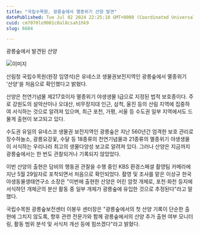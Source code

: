 ```yaml
---
title: "국립수목원, 광릉숲에서 멸종위기 산양 발견"
datePublished: Tue Jul 02 2024 22:25:18 GMT+0000 (Coordinated Universal Time)
cuid: cm7070lo9001c0al8csah1hk9
slug: 6684

---
```



광릉숲에서 발견된 산양

![이미지](https://cdn.hashnode.com/res/hashnode/image/upload/v1739260870347/d16a0910-95d7-4f83-9a28-f9393858ad84.jpeg)

산림청 국립수목원(원장 임영석)은 유네스코 생물권보전지역인 광릉숲에서 멸종위기 '산양'을 처음으로 확인했다고 밝혔다.

산양은 천연기념물 제217호이자 멸종위기 야생생물 Ⅰ급으로 지정된 법적 보호종이다. 주로 강원도의 설악산이나 오대산, 비무장지대 인근, 삼척, 울진 등의 산림 지역에 집중하여 서식하는 것으로 알려져 있으며, 최근 포천, 가평, 서울 등 수도권 일부 지역에서도 드물게 출현이 보고되고 있다.

수도권 유일의 유네스코 생물권 보전지역인 광릉숲은 지난 560년간 엄격한 보호 관리로 장수하늘소, 광릉요강꽃, 수달 등 18종류의 천연기념물과 21종류의 멸종위기 야생생물이 서식하는 우리나라 최고의 생물다양성 보고로 알려져 있다. 그러나 산양은 지금까지 광릉숲에서는 한 번도 관찰되거나 기록되지 않았었다.

이번 산양의 출현은 담비의 행동권 관찰을 수행 중인 KBS 환경스페셜 촬영팀 카메라에 지난 5월 29일자로 포착되면서 처음으로 확인되었다. 촬영 및 조사를 맡은 이상규 한국야생동물생태연구소 소장은 "이번에 출현한 산양은 어린 암컷 개체로, 포천·화천 등지에 서식하던 개체군의 분산 활동 중 일부 개체가 광릉숲에 유입한 것으로 추정된다"라고 말했다.

국립수목원 광릉숲보전센터 이봉우 센터장은 "광릉숲에서의 첫 산양 기록이 단순한 출현에 그치지 않도록, 향후 관련 전문가와 함께 광릉숲에서의 산양 추가 출현 여부 모니터링, 활동 범위 분석 및 서식처 개선 등에 힘쓰겠다"라고 밝혔다.